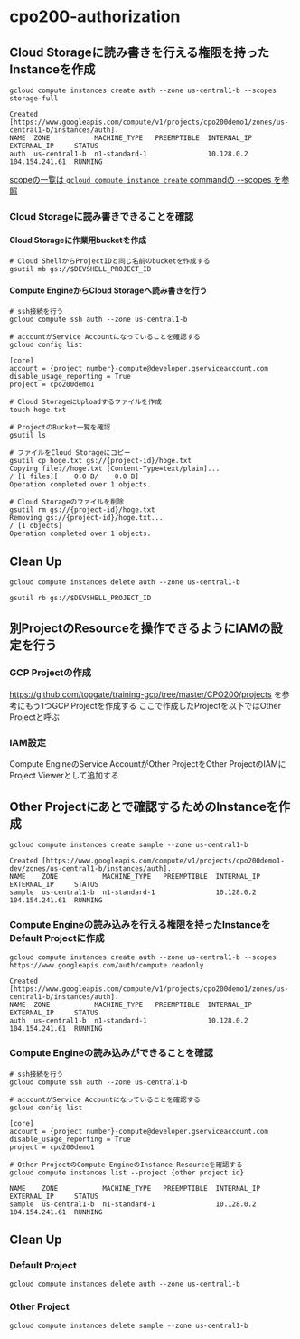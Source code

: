 # cpo200-authorization

## Cloud Storageに読み書きを行える権限を持ったInstanceを作成

```
gcloud compute instances create auth --zone us-central1-b --scopes storage-full

Created [https://www.googleapis.com/compute/v1/projects/cpo200demo1/zones/us-central1-b/instances/auth].
NAME  ZONE           MACHINE_TYPE   PREEMPTIBLE  INTERNAL_IP  EXTERNAL_IP     STATUS
auth  us-central1-b  n1-standard-1               10.128.0.2   104.154.241.61  RUNNING
```

[scopeの一覧は `gcloud compute instance create` commandの --scopes を参照](https://cloud.google.com/sdk/gcloud/reference/compute/instances/create)

### Cloud Storageに読み書きできることを確認

#### Cloud Storageに作業用bucketを作成

```
# Cloud ShellからProjectIDと同じ名前のbucketを作成する
gsutil mb gs://$DEVSHELL_PROJECT_ID
```

#### Compute EngineからCloud Storageへ読み書きを行う

```
# ssh接続を行う
gcloud compute ssh auth --zone us-central1-b

# accountがService Accountになっていることを確認する
gcloud config list

[core]
account = {project number}-compute@developer.gserviceaccount.com
disable_usage_reporting = True
project = cpo200demo1

# Cloud StorageにUploadするファイルを作成
touch hoge.txt

# ProjectのBucket一覧を確認
gsutil ls

# ファイルをCloud Storageにコピー
gsutil cp hoge.txt gs://{project-id}/hoge.txt
Copying file://hoge.txt [Content-Type=text/plain]...
/ [1 files][    0.0 B/    0.0 B]
Operation completed over 1 objects.

# Cloud Storageのファイルを削除
gsutil rm gs://{project-id}/hoge.txt
Removing gs://{project-id}/hoge.txt...
/ [1 objects]
Operation completed over 1 objects.
```

## Clean Up

```
gcloud compute instances delete auth --zone us-central1-b

gsutil rb gs://$DEVSHELL_PROJECT_ID
```

## 別ProjectのResourceを操作できるようにIAMの設定を行う

### GCP Projectの作成
https://github.com/topgate/training-gcp/tree/master/CPO200/projects を参考にもう1つGCP Projectを作成する
ここで作成したProjectを以下ではOther Projectと呼ぶ

### IAM設定
Compute EngineのService AccountがOther ProjectをOther ProjectのIAMにProject Viewerとして追加する

## Other Projectにあとで確認するためのInstanceを作成

```
gcloud compute instances create sample --zone us-central1-b

Created [https://www.googleapis.com/compute/v1/projects/cpo200demo1-dev/zones/us-central1-b/instances/auth].
NAME    ZONE           MACHINE_TYPE   PREEMPTIBLE  INTERNAL_IP  EXTERNAL_IP     STATUS
sample  us-central1-b  n1-standard-1               10.128.0.2   104.154.241.61  RUNNING
```

### Compute Engineの読み込みを行える権限を持ったInstanceをDefault Projectに作成

```
gcloud compute instances create auth --zone us-central1-b --scopes https://www.googleapis.com/auth/compute.readonly

Created [https://www.googleapis.com/compute/v1/projects/cpo200demo1/zones/us-central1-b/instances/auth].
NAME  ZONE           MACHINE_TYPE   PREEMPTIBLE  INTERNAL_IP  EXTERNAL_IP     STATUS
auth  us-central1-b  n1-standard-1               10.128.0.2   104.154.241.61  RUNNING
```

### Compute Engineの読み込みができることを確認

```
# ssh接続を行う
gcloud compute ssh auth --zone us-central1-b

# accountがService Accountになっていることを確認する
gcloud config list

[core]
account = {project number}-compute@developer.gserviceaccount.com
disable_usage_reporting = True
project = cpo200demo1

# Other ProjectのCompute EngineのInstance Resourceを確認する
gcloud compute instances list --project {other project id}

NAME    ZONE           MACHINE_TYPE   PREEMPTIBLE  INTERNAL_IP  EXTERNAL_IP     STATUS
sample  us-central1-b  n1-standard-1               10.128.0.2   104.154.241.61  RUNNING
```

## Clean Up

### Default Project

```
gcloud compute instances delete auth --zone us-central1-b
```

### Other Project

```
gcloud compute instances delete sample --zone us-central1-b
```
